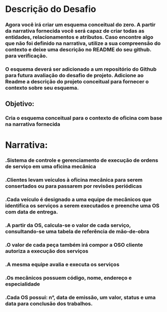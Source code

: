 # Descrição do Desafio
### Agora você irá criar um esquema conceitual do zero. A partir da narrativa fornecida você será capaz de criar todas as entidades, relacionamentos e atributos. Caso encontre algo que não foi definido na narrativa, utilize a sua compreensão do contexto e deixe uma descrição no README do seu github. para verificação.

### O esquema deverá ser adicionado a um repositório do Github para futura avaliação do desafio de projeto. Adicione ao Readme a descrição do projeto conceitual para fornecer o contexto sobre seu esquema.

## Objetivo:
### Cria o esquema conceitual para o contexto de oficina com base na narrativa fornecida

# Narrativa:
### .Sistema de controle e gerenciamento de execução de ordens de serviço em uma oficina mecânica
### .Clientes levam veículos à oficina mecânica para serem consertados ou para passarem por revisões  periódicas
### .Cada veículo é designado a uma equipe de mecânicos que identifica os serviços a serem executados e preenche uma OS com data de entrega.
### .A partir da OS, calcula-se o valor de cada serviço, consultando-se uma tabela de referência de mão-de-obra
### .O valor de cada peça também irá compor a OSO cliente autoriza a execução dos serviços
### .A mesma equipe avalia e executa os serviços
### .Os mecânicos possuem código, nome, endereço e especialidade
### .Cada OS possui: n°, data de emissão, um valor, status e uma data para conclusão dos trabalhos.

